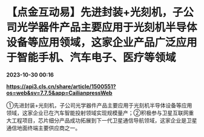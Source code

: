 # 【点金互动易】先进封装+光刻机，子公司光学器件产品主要应用于光刻机半导体设备等应用领域，这家企业产品广泛应用于智能手机、汽车电子、医疗等领域

**2023-10-30 00:16**

**https://api3.cls.cn/share/article/1500551?os=web&sv=7.7.5&app=CailianpressWeb**

①先进封装+光刻机，子公司光学器件产品主要应用于光刻机半导体设备等应用领域，这家企业已在汽车智能投射领域实现规模量产；②积极参与卫星互联网重大工程项目，芯片细分产品成功拓展到下一代卫星通信导航领域，这家企业是卫星通信地面终端主要供应商之一。